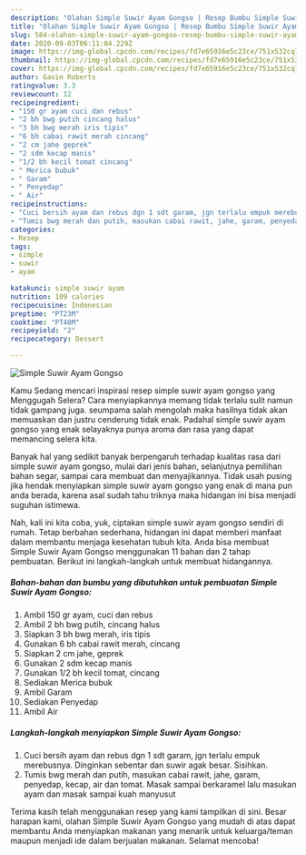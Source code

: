 ```yaml
---
description: "Olahan Simple Suwir Ayam Gongso | Resep Bumbu Simple Suwir Ayam Gongso Yang Enak Banget"
title: "Olahan Simple Suwir Ayam Gongso | Resep Bumbu Simple Suwir Ayam Gongso Yang Enak Banget"
slug: 584-olahan-simple-suwir-ayam-gongso-resep-bumbu-simple-suwir-ayam-gongso-yang-enak-banget
date: 2020-09-03T06:11:04.229Z
image: https://img-global.cpcdn.com/recipes/fd7e65916e5c23ce/751x532cq70/simple-suwir-ayam-gongso-foto-resep-utama.jpg
thumbnail: https://img-global.cpcdn.com/recipes/fd7e65916e5c23ce/751x532cq70/simple-suwir-ayam-gongso-foto-resep-utama.jpg
cover: https://img-global.cpcdn.com/recipes/fd7e65916e5c23ce/751x532cq70/simple-suwir-ayam-gongso-foto-resep-utama.jpg
author: Gavin Roberts
ratingvalue: 3.3
reviewcount: 12
recipeingredient:
- "150 gr ayam cuci dan rebus"
- "2 bh bwg putih cincang halus"
- "3 bh bwg merah iris tipis"
- "6 bh cabai rawit merah cincang"
- "2 cm jahe geprek"
- "2 sdm kecap manis"
- "1/2 bh kecil tomat cincang"
- " Merica bubuk"
- " Garam"
- " Penyedap"
- " Air"
recipeinstructions:
- "Cuci bersih ayam dan rebus dgn 1 sdt garam, jgn terlalu empuk merebusnya. Dinginkan sebentar dan suwir agak besar. Sisihkan."
- "Tumis bwg merah dan putih, masukan cabai rawit, jahe, garam, penyedap, kecap, air dan tomat. Masak sampai berkaramel lalu masukan ayam dan masak sampai kuah manyusut"
categories:
- Resep
tags:
- simple
- suwir
- ayam

katakunci: simple suwir ayam 
nutrition: 109 calories
recipecuisine: Indonesian
preptime: "PT23M"
cooktime: "PT40M"
recipeyield: "2"
recipecategory: Dessert

---
```



![Simple Suwir Ayam Gongso](https://img-global.cpcdn.com/recipes/fd7e65916e5c23ce/751x532cq70/simple-suwir-ayam-gongso-foto-resep-utama.jpg)

Kamu Sedang mencari inspirasi resep simple suwir ayam gongso yang Menggugah Selera? Cara menyiapkannya memang tidak terlalu sulit namun tidak gampang juga. seumpama salah mengolah maka hasilnya tidak akan memuaskan dan justru cenderung tidak enak. Padahal simple suwir ayam gongso yang enak selayaknya punya aroma dan rasa yang dapat memancing selera kita.

Banyak hal yang sedikit banyak berpengaruh terhadap kualitas rasa dari simple suwir ayam gongso, mulai dari jenis bahan, selanjutnya pemilihan bahan segar, sampai cara membuat dan menyajikannya. Tidak usah pusing jika hendak menyiapkan simple suwir ayam gongso yang enak di mana pun anda berada, karena asal sudah tahu triknya maka hidangan ini bisa menjadi suguhan istimewa.




Nah, kali ini kita coba, yuk, ciptakan simple suwir ayam gongso sendiri di rumah. Tetap berbahan sederhana, hidangan ini dapat memberi manfaat dalam membantu menjaga kesehatan tubuh kita. Anda bisa membuat Simple Suwir Ayam Gongso menggunakan 11 bahan dan 2 tahap pembuatan. Berikut ini langkah-langkah untuk membuat hidangannya.

<!--inarticleads1-->

##### Bahan-bahan dan bumbu yang dibutuhkan untuk pembuatan Simple Suwir Ayam Gongso:

1. Ambil 150 gr ayam, cuci dan rebus
1. Ambil 2 bh bwg putih, cincang halus
1. Siapkan 3 bh bwg merah, iris tipis
1. Gunakan 6 bh cabai rawit merah, cincang
1. Siapkan 2 cm jahe, geprek
1. Gunakan 2 sdm kecap manis
1. Gunakan 1/2 bh kecil tomat, cincang
1. Sediakan  Merica bubuk
1. Ambil  Garam
1. Sediakan  Penyedap
1. Ambil  Air




<!--inarticleads2-->

##### Langkah-langkah menyiapkan Simple Suwir Ayam Gongso:

1. Cuci bersih ayam dan rebus dgn 1 sdt garam, jgn terlalu empuk merebusnya. Dinginkan sebentar dan suwir agak besar. Sisihkan.
1. Tumis bwg merah dan putih, masukan cabai rawit, jahe, garam, penyedap, kecap, air dan tomat. Masak sampai berkaramel lalu masukan ayam dan masak sampai kuah manyusut




Terima kasih telah menggunakan resep yang kami tampilkan di sini. Besar harapan kami, olahan Simple Suwir Ayam Gongso yang mudah di atas dapat membantu Anda menyiapkan makanan yang menarik untuk keluarga/teman maupun menjadi ide dalam berjualan makanan. Selamat mencoba!
